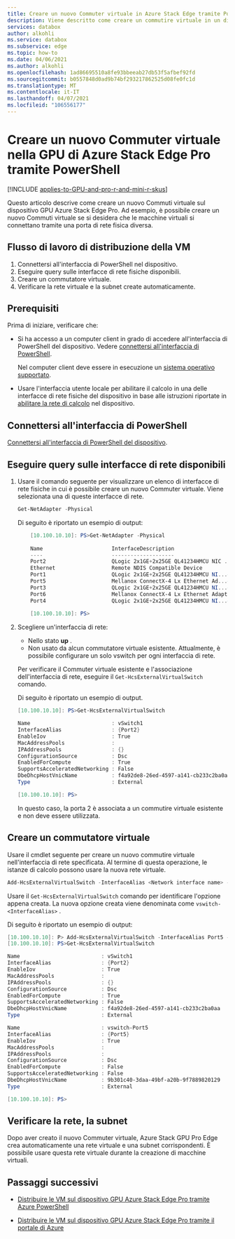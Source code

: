 ```yaml
---
title: Creare un nuovo Commuter virtuale in Azure Stack Edge tramite PowerShell
description: Viene descritto come creare un commutire virtuale in un dispositivo Azure Stack Edge usando PowerShell.
services: databox
author: alkohli
ms.service: databox
ms.subservice: edge
ms.topic: how-to
ms.date: 04/06/2021
ms.author: alkohli
ms.openlocfilehash: 1ad86695510a8fe93bbeeab27db53f5afbef92fd
ms.sourcegitcommit: b0557848d0ad9b74bf293217862525d08fe0fc1d
ms.translationtype: MT
ms.contentlocale: it-IT
ms.lasthandoff: 04/07/2021
ms.locfileid: "106556177"
---
```

# <a name="create-a-new-virtual-switch-in-azure-stack-edge-pro-gpu-via-powershell"></a>Creare un nuovo Commuter virtuale nella GPU di Azure Stack Edge Pro tramite PowerShell

[!INCLUDE [applies-to-GPU-and-pro-r-and-mini-r-skus](../../includes/azure-stack-edge-applies-to-gpu-pro-r-mini-r-sku.md)]

Questo articolo descrive come creare un nuovo Commuti virtuale sul dispositivo GPU Azure Stack Edge Pro. Ad esempio, è possibile creare un nuovo Commuti virtuale se si desidera che le macchine virtuali si connettano tramite una porta di rete fisica diversa.

## <a name="vm-deployment-workflow"></a>Flusso di lavoro di distribuzione della VM

1. Connettersi all'interfaccia di PowerShell nel dispositivo.
2. Eseguire query sulle interfacce di rete fisiche disponibili.
3. Creare un commutatore virtuale.
4. Verificare la rete virtuale e la subnet create automaticamente.

## <a name="prerequisites"></a>Prerequisiti

Prima di iniziare, verificare che:

- Si ha accesso a un computer client in grado di accedere all'interfaccia di PowerShell del dispositivo. Vedere [connettersi all'interfaccia di PowerShell](azure-stack-edge-gpu-connect-powershell-interface.md#connect-to-the-powershell-interface). 

    Nel computer client deve essere in esecuzione un [sistema operativo supportato](azure-stack-edge-gpu-system-requirements.md#supported-os-for-clients-connected-to-device).

- Usare l'interfaccia utente locale per abilitare il calcolo in una delle interfacce di rete fisiche del dispositivo in base alle istruzioni riportate in [abilitare la rete di calcolo](azure-stack-edge-gpu-deploy-configure-network-compute-web-proxy.md#enable-compute-network) nel dispositivo. 


## <a name="connect-to-the-powershell-interface"></a>Connettersi all'interfaccia di PowerShell

[Connettersi all'interfaccia di PowerShell del dispositivo](azure-stack-edge-gpu-connect-powershell-interface.md#connect-to-the-powershell-interface).

## <a name="query-available-network-interfaces"></a>Eseguire query sulle interfacce di rete disponibili

1. Usare il comando seguente per visualizzare un elenco di interfacce di rete fisiche in cui è possibile creare un nuovo Commuter virtuale. Viene selezionata una di queste interfacce di rete.

    ```powershell
    Get-NetAdapter -Physical
    ```
    Di seguito è riportato un esempio di output:
    
    ```powershell
        [10.100.10.10]: PS>Get-NetAdapter -Physical
        
        Name                      InterfaceDescription                    ifIndex Status       MacAddress       LinkSpeed
        ----                      --------------------                    ------- ------       ----------        -----
        Port2                     QLogic 2x1GE+2x25GE QL41234HMCU NIC ...      12 Up           34-80-0D-05-26-EA ...ps
        Ethernet                  Remote NDIS Compatible Device                11 Up           F4-02-70-CD-41-39 ...ps
        Port1                     QLogic 2x1GE+2x25GE QL41234HMCU NI...#3       9 Up           34-80-0D-05-26-EB ...ps
        Port5                     Mellanox ConnectX-4 Lx Ethernet Ad...#2       8 Up           0C-42-A1-C0-E3-99 ...ps
        Port3                     QLogic 2x1GE+2x25GE QL41234HMCU NI...#4       7 Up           34-80-0D-05-26-E9 ...ps
        Port6                     Mellanox ConnectX-4 Lx Ethernet Adapter       6 Up           0C-42-A1-C0-E3-98 ...ps
        Port4                     QLogic 2x1GE+2x25GE QL41234HMCU NI...#2       4 Up           34-80-0D-05-26-E8 ...ps
        
        [10.100.10.10]: PS>
    ```
2. Scegliere un'interfaccia di rete:

    - Nello stato **up** . 
    - Non usato da alcun commutatore virtuale esistente. Attualmente, è possibile configurare un solo vswitch per ogni interfaccia di rete. 
    
    Per verificare il Commuter virtuale esistente e l'associazione dell'interfaccia di rete, eseguire il `Get-HcsExternalVirtualSwitch` comando.
 
    Di seguito è riportato un esempio di output.

    ```powershell
    [10.100.10.10]: PS>Get-HcsExternalVirtualSwitch

    Name                          : vSwitch1
    InterfaceAlias                : {Port2}
    EnableIov                     : True
    MacAddressPools               :
    IPAddressPools                : {}
    ConfigurationSource           : Dsc
    EnabledForCompute             : True
    SupportsAcceleratedNetworking : False
    DbeDhcpHostVnicName           : f4a92de8-26ed-4597-a141-cb233c2ba0aa
    Type                          : External
    
    [10.100.10.10]: PS>
    ```
    In questo caso, la porta 2 è associata a un commutire virtuale esistente e non deve essere utilizzata.

## <a name="create-a-virtual-switch"></a>Creare un commutatore virtuale

Usare il cmdlet seguente per creare un nuovo commutire virtuale nell'interfaccia di rete specificata. Al termine di questa operazione, le istanze di calcolo possono usare la nuova rete virtuale.

```powershell
Add-HcsExternalVirtualSwitch -InterfaceAlias <Network interface name> -WaitForSwitchCreation $true
```

Usare il `Get-HcsExternalVirtualSwitch` comando per identificare l'opzione appena creata. La nuova opzione creata viene denominata come `vswitch-<InterfaceAlias>` . 

Di seguito è riportato un esempio di output:

```powershell
[10.100.10.10]: P> Add-HcsExternalVirtualSwitch -InterfaceAlias Port5 -WaitForSwitchCreation $true
[10.100.10.10]: PS>Get-HcsExternalVirtualSwitch

Name                          : vSwitch1
InterfaceAlias                : {Port2}
EnableIov                     : True
MacAddressPools               :
IPAddressPools                : {}
ConfigurationSource           : Dsc
EnabledForCompute             : True
SupportsAcceleratedNetworking : False
DbeDhcpHostVnicName           : f4a92de8-26ed-4597-a141-cb233c2ba0aa
Type                          : External

Name                          : vswitch-Port5
InterfaceAlias                : {Port5}
EnableIov                     : True
MacAddressPools               :
IPAddressPools                :
ConfigurationSource           : Dsc
EnabledForCompute             : False
SupportsAcceleratedNetworking : False
DbeDhcpHostVnicName           : 9b301c40-3daa-49bf-a20b-9f7889820129
Type                          : External

[10.100.10.10]: PS>
```

## <a name="verify-network-subnet"></a>Verificare la rete, la subnet 

Dopo aver creato il nuovo Commuter virtuale, Azure Stack GPU Pro Edge crea automaticamente una rete virtuale e una subnet corrispondenti. È possibile usare questa rete virtuale durante la creazione di macchine virtuali.

<!--To identify the virtual network and subnet associated with the new switch that you created, use the `Get-HcsVirtualNetwork` command. This cmdlet will be released in April some time. -->

## <a name="next-steps"></a>Passaggi successivi

- [Distribuire le VM sul dispositivo GPU Azure Stack Edge Pro tramite Azure PowerShell](azure-stack-edge-gpu-deploy-virtual-machine-powershell.md)

- [Distribuire le VM sul dispositivo GPU Azure Stack Edge Pro tramite il portale di Azure](azure-stack-edge-gpu-deploy-virtual-machine-portal.md)
